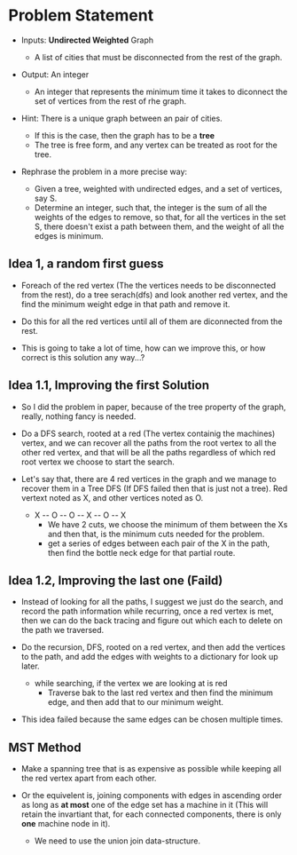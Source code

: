 # Problem Statement

* Inputs: **Undirected Weighted** Graph
  * A list of cities that must be disconnected from the rest of the graph.

* Output: An integer
  * An integer that represents the minimum time it takes to diconnect the set of vertices from the rest of rhe graph.

* Hint: There is a unique graph between an pair of cities.
  * If this is the case, then the graph has to be a **tree**
  * The tree is free form, and any vertex can be treated as root for the tree.

* Rephrase the problem in a more precise way:
  * Given a tree, weighted with undirected edges, and a set of vertices, say S.
  * Determine an integer, such that, the integer is the sum of all the weights of the edges to remove, so that, for
  all the vertices in the set S, there doesn't exist a path between them, and the weight of all the edges is minimum.

## Idea 1, a random first guess

* Foreach of the red vertex (The the vertices needs to be disconnected from the rest), do a tree serach(dfs) and look
another red vertex, and the find the minimum weight edge in that path and remove it.

* Do this for all the red vertices until all of them are diconnected from the rest.

* This is going to take a lot of time, how can we improve this, or how correct is this solution any way...?

## Idea 1.1, Improving the first Solution

* So I did the problem in paper, because of the tree property of the graph, really, nothing fancy is needed.

* Do a DFS search, rooted at a red (The vertex containig the machines) vertex, and we can recover all the paths
from the root vertex to all the other red vertex, and that will be all the paths regardless of which red root
vertex we choose to start the search.

* Let's say that, there are 4 red vertices in the graph and we manage to recover them in a Tree DFS (If DFS failed then
that is just not a tree). Red vertext noted as X, and other vertices noted as O.
  * X -- O -- O -- X -- O -- X
    * We have 2 cuts, we choose the minimum of them between the Xs and then that, is the minimum cuts needed
    for the problem.
    * get a series of edges between each pair of the X in the path, then find the bottle neck edge for that partial
    route.

## Idea 1.2, Improving the last one (Faild)

* Instead of looking for all the paths, I suggest we just do the search, and record the path information while
recurring, once a red vertex is met, then we can do the back tracing and figure out which each to delete on the path
we traversed.

* Do the recursion, DFS, rooted on a red vertex,
and then add the vertices to the path, and add the edges with weights to a dictionary for look up later.
  * while searching, if the vertex we are looking at is red
    * Traverse bak to the last red vertex and then find the minimum edge, and then add that to our minimum weight.

* This idea failed because the same edges can be chosen multiple times.

## MST Method

* Make a spanning tree that is as expensive as possible while keeping all the red vertex apart from each other.

* Or the equivelent is, joining components with edges in ascending order as long as **at most** one of the edge set has a
machine in it (This will retain the invartiant that, for each connected components, there is only **one** machine
node in it).
  * We need to use the union join data-structure.